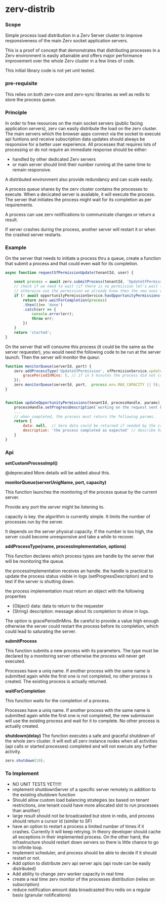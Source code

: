 # zerv-distrib



### Scope
Simple process load distribution in a Zerv Server cluster to improve responsiveness of the main Zerv socket application servers.

This is a proof of concept that demonstrates that distributing processes in a Zerv environment is easily attainable and offers major performance improvement over the whole Zerv cluster in a few lines of code.

This initial library code is not yet unit tested.

### pre-requisite
This relies on both zerv-core and zerv-sync libraries as well as redis to store the process queue.

### Principle
In order to free resources on the main socket servers (public facing application servers), zerv can easily distribute the load on the zerv cluster.
The main servers which the browser apps connect via the socket to execute api funtions and receive subscription data updates should always be responsive for a better user experience.
All processes that requires lots of processing or do not require an immediate response should be either:
- handled by other dedicated Zerv servers
- or main server should limit their number running at the same time to remain responsive.

A distributed environment also provide redundancy and can scale easily.


A process queue shares by the zerv cluster contains the processes to execute. 
When a decicated server is available, it will execute the process.
The server that initiates the process might wait for its completion as per requirements.

A process can use zerv notifications to communicate changes or return a result.

If server crashes during the process, another server will restart it or when the crashed server restarts.

### Example

On the server that needs to initiate a process thru a queue, create a function that submit a process and that could even wait for its completion.

```javascript
async function requestSfPermissionUpdate(tenantId, user) {

    const process = await zerv.submitProcess(tenantId, 'UpdateSfPermission', `tenant${tenantId}/${user.id}`,{tenantId, user});
    // check if we need to wait (if there is no permission let's wait for process to complete)
    // otherwise use the permission we already know then the new ones will be pushed over the network
    if (! await opportunityPermissionService.hasOpportunityPermissions(tenantId, user) ) {
        return zerv.waitForCompletion(process)
        .then(()=> 'done')
        .catch(err => {
            console.error(err);
            throw err;
        })
    }
    return 'started';
}
```

On the server that will consume this process (it could be the same as the server requester), you would need the following code to be run at the server launch.
Then the server will monitor the queur.

```javascript
function monitorQueue(serverId, port) {
    zerv.addProcessType('UpdateSfPermission', sfPermisionService.updateOpportunityPermissions, {
        gracePeriodInMins: 5, // if in 5 minutes the process did not come back, it must be crashed. it will restart by itself
    });
    zerv.monitorQueue(serverId, port,  process.env.MAX_CAPACITY || 5);
}


function updateOpportunityPermissions(tenantId, processHandle, params) {
    processHandle.setProgressDescription(`working on the request sent by ${params.user}`);
    ...
    // when completed, the process must return the following params.
    return {
        data: null,  // here data could be returned if needed by the caller (means it is waiting for it)
        description: 'the process completed as expected' // describe how the process completed for logging purposes
    }
}
```

### Api

__setCustomProcessImpl()__

@deprecated
More details will be added about this.

__monitorQueue(serverUnigName, port, capacity)__

This function launches the monitoring of the process queue by the current server.

Provide any port the server might be listening to.

capacity is key. the algorithm is currently simple. It limits the number of processes run by the server.

It depends on the server physical capacity. If the number is too high, the server could become unresponsive and take a while to recover.

__addProcessType(name, processImplementation, options)__

This function declares which process types are handle by the server that will be monitoring the queue.

the processImplementation receives an handle.
the handle is practical to update the process status visible in logs (setProgressDescription) and to test if the server is shutting down.

the process implementation must return an object with the following properties 
- {Object} data: data to return to the requester
- {String} description: message about its completion to show in logs.

The option is gracePeriodInMins. Be careful to provide a value high enough otherwise the server could restart the process before its completion, which could lead to saturating the server.

__submitProcess__

This function submits a new process with its parameters. The type must be declared by a monitoring server otherwise the process will never get executed.

Processes have a uniq name. If another process with the same name is submitted again while the first one is not completed, no other process is created.
The existing process is actually returned.

__waitForCompletion__

This function waits for the completion of a process.

Processes have a uniq name. If another process with the same name is submitted again while the first one is not completed, the new submission will use the existing process and wait for it to complete.
No other process is actually created.

__shutdown(delay)__
The function executes a safe and graceful shutdown of the whole zerv cluster.
It will exit all zerv instance nodes when all activities (api calls or started processes) completed and will not execute any further activity.
```javascript
zerv.shutdown(10);
```

### To Implement

- NO UNIT TESTS YET!!!!!
- implement shutdownServer of a specific server remotely in addition to the existing shutdown function
- Should allow custom load balancing strategies (ex based on tenant restrictions, one tenant could have more allocated slot to run processes than another)
- large result should not be broadcasted but store in redis, and process should return a cursor id (similar to SF)
- have an option to restart a process a limited number of times if it crashes. Currently it will keep retrying. In theory developer should cache all exceptions in their implemented process. On the other hand, the infrastructure should restart down servers so there is little chance to go to infinite loop.
- Implement scheduler, and process should be able to decide if it should restart or not.
- Add option to distribute zerv api server apis (api route can be easily distributed)
- Add ability to change zerv worker capacity in real time
- create a real time zerv monitor of the processes distribution (relies on subscription)
- reduce notification amount data broadcasted thru redis on a regular basis (granular notifications)
